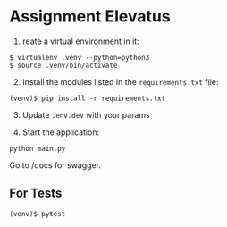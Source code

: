 # Assignment Elevatus


1. reate a virtual environment in it:

```console
$ virtualenv .venv --python=python3
$ source .venv/bin/activate
```

2. Install the modules listed in the `requirements.txt` file:

```console
(venv)$ pip install -r requirements.txt
```
3. Update `.env.dev` with your params

4. Start the application:

```console
python main.py
```
Go to /docs for swagger.

## For Tests

```console
(venv)$ pytest
```
